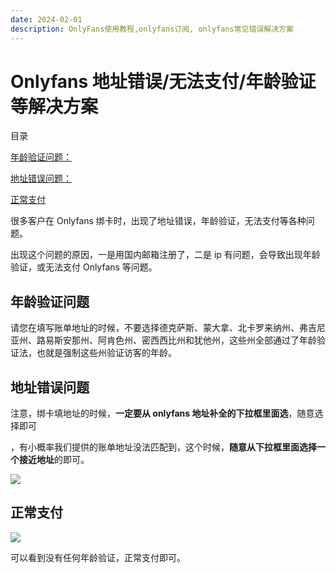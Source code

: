 ```yaml
---
date: 2024-02-01
description: OnlyFans使用教程,onlyfans订阅, onlyfans常见错误解决方案
---
```


# Onlyfans 地址错误/无法支付/年龄验证等解决方案

目录

[年龄验证问题：](https://help.bewildcard.com/zh-CN/articles/8912043-onlyfans-%E5%9C%B0%E5%9D%80%E9%94%99%E8%AF%AF-%E6%97%A0%E6%B3%95%E6%94%AF%E4%BB%98-%E5%B9%B4%E9%BE%84%E9%AA%8C%E8%AF%81%E7%AD%89%E8%A7%A3%E5%86%B3%E6%96%B9%E6%A1%88#h_cdfdb7d0a6)

[地址错误问题：](https://help.bewildcard.com/zh-CN/articles/8912043-onlyfans-%E5%9C%B0%E5%9D%80%E9%94%99%E8%AF%AF-%E6%97%A0%E6%B3%95%E6%94%AF%E4%BB%98-%E5%B9%B4%E9%BE%84%E9%AA%8C%E8%AF%81%E7%AD%89%E8%A7%A3%E5%86%B3%E6%96%B9%E6%A1%88#h_3225137262)

[正常支付](https://help.bewildcard.com/zh-CN/articles/8912043-onlyfans-%E5%9C%B0%E5%9D%80%E9%94%99%E8%AF%AF-%E6%97%A0%E6%B3%95%E6%94%AF%E4%BB%98-%E5%B9%B4%E9%BE%84%E9%AA%8C%E8%AF%81%E7%AD%89%E8%A7%A3%E5%86%B3%E6%96%B9%E6%A1%88#h_5f92206636)

很多客户在 Onlyfans 绑卡时，出现了地址错误，年龄验证，无法支付等各种问题。

出现这个问题的原因，一是用国内邮箱注册了，二是 ip 有问题，会导致出现年龄验证，或无法支付 Onlyfans 等问题。

## 年龄验证问题

请您在填写账单地址的时候，不要选择德克萨斯、蒙大拿、北卡罗来纳州、弗吉尼亚州、路易斯安那州、阿肯色州、密西西比州和犹他州，这些州全部通过了年龄验证法，也就是强制这些州验证访客的年龄。

## 地址错误问题

注意，绑卡填地址的时候，**一定要从 onlyfans 地址补全的下拉框里面选**，随意选择即可

，有小概率我们提供的账单地址没法匹配到，这个时候，**随意从下拉框里面选择一个接近地址**的即可。

[![](https://downloads.intercomcdn.com/i/o/955192319/684cf54682cebc812f9387a3/screenshot-20240206-235141.png)](https://downloads.intercomcdn.com/i/o/955192319/684cf54682cebc812f9387a3/screenshot-20240206-235141.png)

## 正常支付

[![](https://downloads.intercomcdn.com/i/o/955195171/29987c4a58321580c2773a83/screenshot-20240206-235427.png)](https://downloads.intercomcdn.com/i/o/955195171/29987c4a58321580c2773a83/screenshot-20240206-235427.png)

可以看到没有任何年龄验证，正常支付即可。
